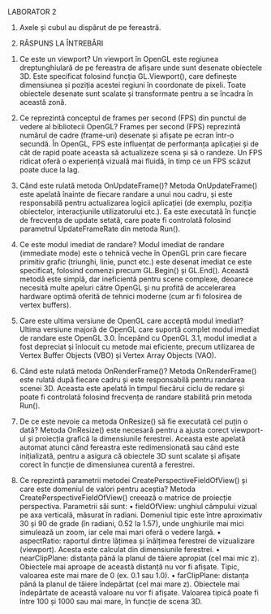 
LABORATOR 2

1. Axele și cubul au dispărut de pe fereastră.

3. RĂSPUNS LA ÎNTREBĂRI

1) Ce este un viewport?
Un viewport în OpenGL este regiunea dreptunghiulară de pe fereastra de afișare unde sunt desenate obiectele 3D.
Este specificat folosind funcția GL.Viewport(), care definește dimensiunea și poziția acestei regiuni în coordonate de pixeli.
Toate obiectele desenate sunt scalate și transformate pentru a se încadra în această zonă.

2) Ce reprezintă conceptul de frames per second (FPS) din punctul de vedere al bibliotecii OpenGL?
Frames per second (FPS) reprezintă numărul de cadre (frame-uri) desenate și afișate pe ecran într-o secundă.
În OpenGL, FPS este influențat de performanța aplicației și de cât de rapid poate aceasta să actualizeze scena și să o randeze.
Un FPS ridicat oferă o experiență vizuală mai fluidă, în timp ce un FPS scăzut poate duce la lag.

3) Când este rulată metoda OnUpdateFrame()?
Metoda OnUpdateFrame() este apelată înainte de fiecare randare a unui nou cadru, și este responsabilă pentru actualizarea logicii aplicației
(de exemplu, poziția obiectelor, interacțiunile utilizatorului etc.). Ea este executată în funcție de frecvența de update setată, care poate fi
controlată folosind parametrul UpdateFrameRate din metoda Run().

4) Ce este modul imediat de randare?
Modul imediat de randare (immediate mode) este o tehnică veche în OpenGL prin care fiecare primitiv grafic (triunghi, linie, punct etc.)
este desenat imediat ce este specificat, folosind comenzi precum GL.Begin() și GL.End(). Această metodă este simplă, dar ineficientă pentru scene complexe,
deoarece necesită multe apeluri către OpenGL și nu profită de accelerarea hardware optimă oferită de tehnici moderne (cum ar fi folosirea de vertex buffers).

5) Care este ultima versiune de OpenGL care acceptă modul imediat?
Ultima versiune majoră de OpenGL care suportă complet modul imediat de randare este OpenGL 3.0. Începând cu OpenGL 3.1,
modul imediat a fost depreciat și înlocuit cu metode mai eficiente, precum utilizarea de Vertex Buffer Objects (VBO) și Vertex Array Objects (VAO).

6) Când este rulată metoda OnRenderFrame()?
Metoda OnRenderFrame() este rulată după fiecare cadru și este responsabilă pentru randarea scenei 3D.
Aceasta este apelată în timpul fiecărui ciclu de redare și poate fi controlată folosind frecvența de randare stabilită prin metoda Run().

7) De ce este nevoie ca metoda OnResize() să fie executată cel puțin o dată?
Metoda OnResize() este necesară pentru a ajusta corect viewport-ul și proiecția grafică la dimensiunile ferestrei.
Aceasta este apelată automat atunci când fereastra este redimensionată sau când este inițializată, pentru a asigura că
obiectele 3D sunt scalate și afișate corect în funcție de dimensiunea curentă a ferestrei.

8) Ce reprezintă parametrii metodei CreatePerspectiveFieldOfView() și care este domeniul de valori pentru aceștia?
Metoda CreatePerspectiveFieldOfView() creează o matrice de proiecție perspectiva. Parametrii săi sunt:
	• fieldOfView: unghiul câmpului vizual pe axa verticală, măsurat în radiani. Domeniul tipic este între aproximativ 30 și 90 de grade
	  (în radiani, 0.52 la 1.57), unde unghiurile mai mici simulează un zoom, iar cele mai mari oferă o vedere largă.
	• aspectRatio: raportul dintre lățimea și înălțimea ferestrei de vizualizare (viewport). Acesta este calculat din dimensiunile ferestrei.
	• nearClipPlane: distanța până la planul de tăiere apropiat (cel mai mic z). Obiectele mai aproape de această distanță nu vor fi afișate.
          Tipic, valoarea este mai mare de 0 (ex. 0.1 sau 1.0).
	• farClipPlane: distanța până la planul de tăiere îndepărtat (cel mai mare z). Obiectele mai îndepărtate de această valoare nu vor fi afișate. 
    	  Valoarea tipică poate fi între 100 și 1000 sau mai mare, în funcție de scena 3D.


